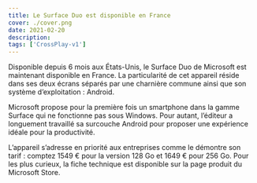 ```yaml
---
title: Le Surface Duo est disponible en France
cover: ./cover.png
date: 2021-02-20
description: 
tags: ['CrossPlay-v1']
---
```

Disponible depuis 6 mois aux États-Unis, le Surface Duo de Microsoft est maintenant disponible en France. La particularité de cet appareil réside dans ses deux écrans séparés par une charnière commune ainsi que son système d’exploitation : Android.

Microsoft propose pour la première fois un smartphone dans la gamme Surface qui ne fonctionne pas sous Windows. Pour autant, l’éditeur a longuement travaillé sa surcouche Android pour proposer une expérience idéale pour la productivité.

L’appareil s’adresse en priorité aux entreprises comme le démontre son tarif : comptez 1549 € pour la version 128 Go et 1649 € pour 256 Go. Pour les plus curieux, la fiche technique est disponible sur la page produit du Microsoft Store.

